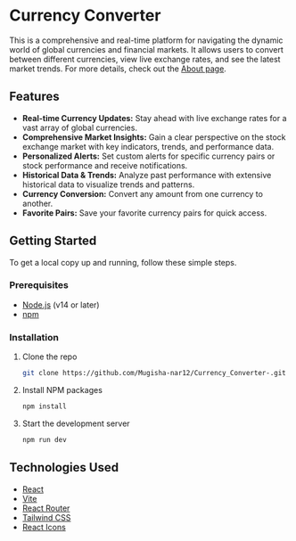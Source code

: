 # Currency Converter

This is a comprehensive and real-time platform for navigating the dynamic world of global currencies and financial markets. It allows users to convert between different currencies, view live exchange rates, and see the latest market trends. For more details, check out the [About page](src/pages/AboutPage.jsx).

## Features

* **Real-time Currency Updates:** Stay ahead with live exchange rates for a vast array of global currencies.
* **Comprehensive Market Insights:** Gain a clear perspective on the stock exchange market with key indicators, trends, and performance data.
* **Personalized Alerts:** Set custom alerts for specific currency pairs or stock performance and receive notifications.
* **Historical Data & Trends:** Analyze past performance with extensive historical data to visualize trends and patterns.
* **Currency Conversion:** Convert any amount from one currency to another.
* **Favorite Pairs:** Save your favorite currency pairs for quick access.

## Getting Started

To get a local copy up and running, follow these simple steps.

### Prerequisites

* [Node.js](https://nodejs.org/) (v14 or later)
* [npm](https://www.npmjs.com/)

### Installation

1. Clone the repo

    ```sh
    git clone https://github.com/Mugisha-nar12/Currency_Converter-.git
    ```

2. Install NPM packages

    ```sh
    npm install
    ```

3. Start the development server

    ```sh
    npm run dev
    ```

## Technologies Used

* [React](https://reactjs.org/)
* [Vite](https://vitejs.dev/)
* [React Router](https://reactrouter.com/)
* [Tailwind CSS](https://tailwindcss.com/)
* [React Icons](https://react-icons.github.io/react-icons/)